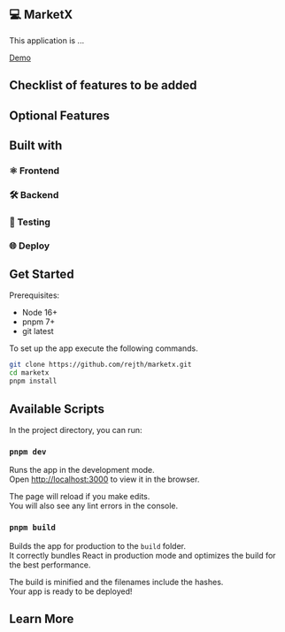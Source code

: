 ## 💻 MarketX

This application is ...

[Demo]()

## Checklist of features to be added

## Optional Features

## Built with

### ⚛️ Frontend

### 🛠 Backend

### 🧪 Testing

### 🌐 Deploy

## Get Started

Prerequisites:

- Node 16+
- pnpm 7+
- git latest

To set up the app execute the following commands.

```bash
git clone https://github.com/rejth/marketx.git
cd marketx
pnpm install
```

## Available Scripts

In the project directory, you can run:

### `pnpm dev`

Runs the app in the development mode.\
Open [http://localhost:3000](http://localhost:3000) to view it in the browser.

The page will reload if you make edits.\
You will also see any lint errors in the console.

### `pnpm build`

Builds the app for production to the `build` folder.\
It correctly bundles React in production mode and optimizes the build for the best performance.

The build is minified and the filenames include the hashes.\
Your app is ready to be deployed!

## Learn More
